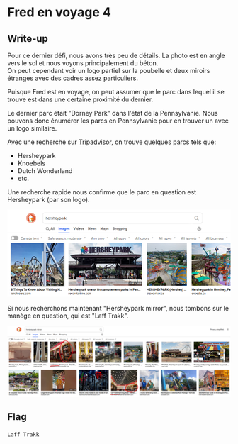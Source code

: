# Fred en voyage 4

## Write-up

Pour ce dernier défi, nous avons très peu de détails. La photo est en angle vers le sol et nous voyons principalement du béton.<br>
On peut cependant voir un logo partiel sur la poubelle et deux miroirs étranges avec des cadres assez particuliers.

Puisque Fred est en voyage, on peut assumer que le parc dans lequel il se trouve est dans une certaine proximité du dernier.

Le dernier parc était "Dorney Park" dans l'état de la Pennsylvanie. Nous pouvons donc énumérer les parcs en Pennsylvanie pour en trouver un avec un logo similaire.

Avec une recherche sur [Tripadvisor](https://www.tripadvisor.com/Attractions-g28959-Activities-c52-t98-Pennsylvania.html), on trouve quelques parcs tels que:

- Hersheypark
- Knoebels
- Dutch Wonderland
- etc.

Une recherche rapide nous confirme que le parc en question est Hersheypark (par son logo).

![alt text](image.png)

Si nous recherchons maintenant "Hersheypark mirror", nous tombons sur le manège en question, qui est "Laff Trakk".

![alt text](image-1.png)

## Flag

`Laff Trakk`